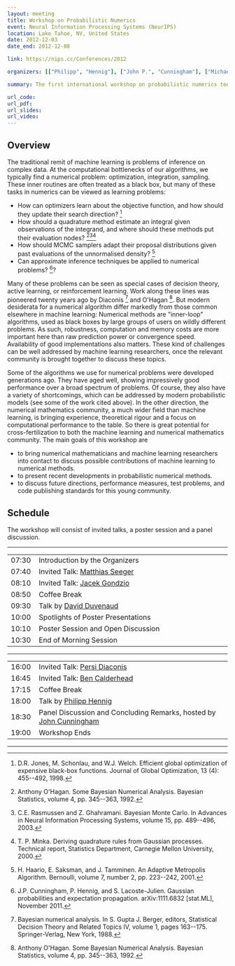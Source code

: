 ```yaml
---
layout: meeting
title: Workshop on Probabilistic Numerics
event: Neural Information Processing Systems (NeurIPS)
location: Lake Tahoe, NV, United States
date: 2012-12-03
date_end: 2012-12-08

link: https://nips.cc/Conferences/2012

organizers: [["Philipp", "Hennig"], ["John P.", "Cunningham"], ["Michael", "Osborne"]]

summary: The first international workshop on probabilistic numerics took place on Saturday, 8 December 2012 at Lake Tahoe, Nevada, in co-location with Neural Information Processing Systems.

url_code:
url_pdf:
url_slides:
url_video:
---
```


## Overview

The traditional remit of machine learning is problems of inference on complex data. At the computational bottlenecks of our algorithms, we typically find a numerical problem: optimization, integration, sampling. These inner routines are often treated as a black box, but many of these tasks in numerics can be viewed as learning problems:

- How can optimizers learn about the objective function, and how should they update their search direction? [^1]
- How should a quadrature method estimate an integral given observations of the integrand, and where should these methods put their evaluation nodes? [^2][^3][^4]
- How should MCMC samplers adapt their proposal distributions given past evaluations of the unnormalised density? [^5]
- Can approximate inference techniques be applied to numerical problems? [^6]?

Many of these problems can be seen as special cases of decision theory, active learning, or reinforcement learning. Work along these lines was pioneered twenty years ago by Diaconis [^7] and O'Hagan [^2]. But modern desiderata for a numerical algorithm differ markedly from those common elsewhere in machine learning: Numerical methods are "inner-loop" algorithms, used as black boxes by large groups of users on wildly different problems. As such, robustness, computation and memory costs are more important here than raw prediction power or convergence speed. Availability of good implementations also matters. These kind of challenges can be well addressed by machine learning researchers, once the relevant community is brought together to discuss these topics.

Some of the algorithms we use for numerical problems were developed generations ago. They have aged well, showing impressively good performance over a broad spectrum of problems. Of course, they also have a variety of shortcomings, which can be addressed by modern probabilistic models (see some of the work cited above). In the other direction, the numerical mathematics community, a much wider field than machine learning, is bringing experience, theoretical rigour and a focus on computational performance to the table. So there is great potential for cross-fertilization to both the machine learning and numerical mathematics community. The main goals of this workshop are

- to bring numerical mathematicians and machine learning researchers into contact to discuss possible contributions of machine learning to numerical methods.
- to present recent developments in probabilistic numerical methods.
- to discuss future directions, performance measures, test problems, and code publishing standards for this young community.

[^1]: D.R. Jones, M. Schonlau, and W.J. Welch. Efficient global optimization of expensive black-box functions. Journal of Global Optimization, 13 (4): 455--492, 1998.
[^2]: Anthony O'Hagan. Some Bayesian Numerical Analysis. Bayesian Statistics, volume 4, pp. 345--363, 1992.
[^3]: C.E. Rasmussen and Z. Ghahramani. Bayesian Monte Carlo. In Advances in Neural Information Processing Systems, volume 15, pp. 489--496, 2003.
[^4]: T. P. Minka. Deriving quadrature rules from Gaussian processes. Technical report, Statistics Department, Carnegie Mellon University, 2000.
[^5]: H. Haario, E. Saksman, and J. Tamminen. An Adaptive Metropolis Algorithm. Bernoulli, volume 7, number 2, pp. 223--242, 2001.
[^6]: J.P. Cunningham, P. Hennig, and S. Lacoste-Julien. Gaussian probabilities and expectation propagation. arXiv:1111.6832 [stat.ML], November 2011.
[^7]: Bayesian numerical analysis. In S. Gupta J. Berger, editors, Statistical Decision Theory and Related Topics IV, volume 1, pages 163--175. Springer-Verlag, New York, 1988.


## Schedule

The workshop will consist of invited talks, a poster session and a panel discussion.

<hr>
<table>
	<tr><td width="50">07:30</td><td width="700">Introduction by
	  the Organizers</td></tr>
	<tr><td width="50">07:40</td><td width="700">Invited Talk:
	<a href="http://lapmal.epfl.ch/"> Matthias
       Seeger</a></td></tr>
	<tr><td width="50">08:10</td><td width="700">Invited Talk:
	  <a href="http://www.maths.ed.ac.uk/~gondzio/">Jacek Gondzio
       </a></td></tr>
	<tr><td width="50">08:50</td><td width="700">Coffee Break</td></tr>
	<tr><td width="50">09:30</td><td width="700">Talk by <a href="http://mlg.eng.cam.ac.uk/duvenaud/">David
	Duvenaud</a></td></tr>
	<tr><td width="50">10:00</td><td width="700">Spotlights of
	Poster Presentations</td></tr>
	<tr><td width="50">10:10</td><td width="700">Poster Session and
	Open Discussion</td></tr>
	<tr><td width="50">10:30</td><td width="700">End of Morning
	Session</td></tr>
</table>
<hr>
<table>
	<tr><td width="50">16:00</td><td width="700">Invited Talk:
	<a href="http://www-stat.stanford.edu/~cgates/PERSI/">Persi
       Diaconis</a></td></tr>
	<tr><td width="50">16:45</td><td width="700">Invited Talk:
	<a href="http://www.ucl.ac.uk/statistics/people/bencalderhead">Ben
       Calderhead</a></td></tr>
	<tr><td width="50">17:15</td><td width="700">Coffee Break
	</td></tr>
	<tr><td width="50">18:00</td><td width="700">Talk by <a href="http://www.is.tuebingen.mpg.de/nc/employee/details/phennig.html#=0">Philipp Hennig</a>
	</td></tr>
	<tr><td width="50">18:30</td><td width="700">Panel Discussion
	and Concluding Remarks, hosted by <a href="http://cunningham.wustl.edu">John Cunningham</a>
	</td></tr>
	<tr><td width="50">19:00</td><td width="700">Workshop Ends
	</td></tr>
</table>
<hr>
